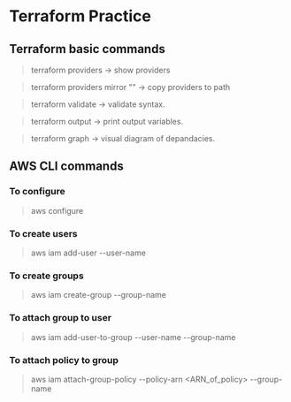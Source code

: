 # Terraform Practice 

## Terraform basic commands
> terraform providers -> show providers

> terraform providers mirror "<target path>" -> copy providers to path

> terraform validate -> validate syntax. 

> terraform output -> print output variables.

> terraform graph -> visual diagram of depandacies.


## AWS CLI commands

### To configure
> aws configure

### To create users
> aws iam add-user --user-name <username>

### To create groups
> aws iam create-group --group-name <groupname>

### To attach group to user
> aws iam add-user-to-group --user-name <username> --group-name <group-name>

### To attach policy to group 
> aws iam attach-group-policy --policy-arn <ARN_of_policy> --group-name <group-name>




